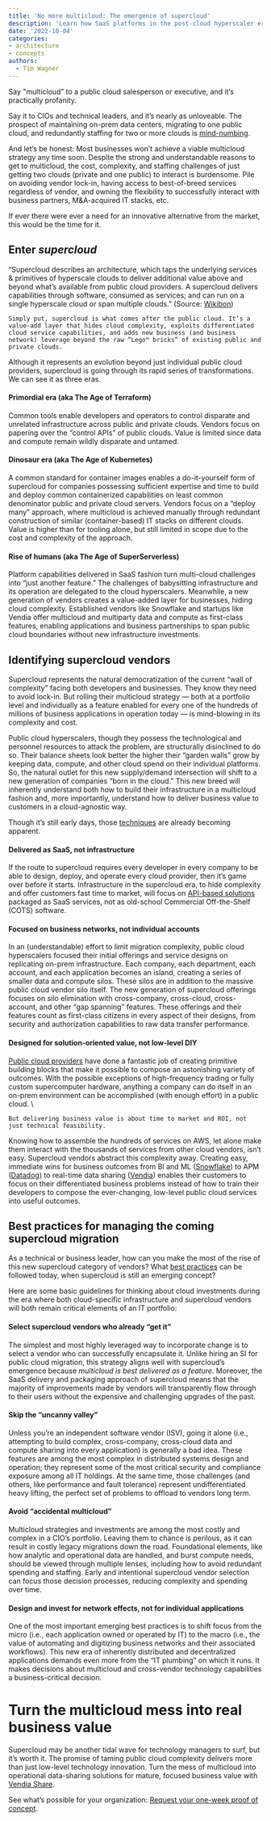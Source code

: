 ```yaml
---
title: 'No more multicloud: The emergence of supercloud'
description: 'Learn how SaaS platforms in the post-cloud hyperscaler era are turning the multicloud mess into today’s biggest opportunity.'
date: '2022-10-04'
categories:
- architecture
- concepts
authors:
  - Tim Wagner
---
```


Say "multicloud” to a public cloud salesperson or executive, and it’s practically profanity.

Say it to CIOs and technical leaders, and it’s nearly as unloveable. The prospect of maintaining on-prem data centers, migrating to one public cloud, and redundantly staffing for two or more clouds is [mind-numbing](https://www.vendia.net/blog/data-sharing-obstacles). 

And let’s be honest: Most businesses won’t achieve a viable multicloud strategy any time soon. Despite the strong and understandable reasons to get to multicloud, the cost, complexity, and staffing challenges of just getting two clouds (private and one public) to interact is burdensome. Pile on avoiding vendor lock-in, having access to best-of-breed services regardless of vendor, and owning the flexibility to successfully interact with business partners, M&A-acquired IT stacks, etc. 

If ever there were ever a need for an innovative alternative from the market, this would be the time for it.


## Enter _supercloud_

“Supercloud describes an architecture, which taps the underlying services & primitives of hyperscale clouds to deliver additional value above and beyond what’s available from public cloud providers. A supercloud delivers capabilities through software, consumed as services; and can run on a single hyperscale cloud or span multiple clouds.” (Source: [Wikibon](https://wikibon.com/breaking-analysis-rise-supercloud/))


    Simply put, supercloud is what comes after the public cloud. It’s a value-add layer that hides cloud complexity, exploits differentiated cloud service capabilities, and adds new business (and business network) leverage beyond the raw “Lego™ bricks” of existing public and private clouds.

Although it represents an evolution beyond just individual public cloud providers, supercloud is going through its rapid series of transformations. We can see it as three eras.


#### Primordial era (aka The Age of Terraform)

Common tools enable developers and operators to control disparate and unrelated infrastructure across public and private clouds. Vendors focus on papering over the “control APIs” of public clouds. Value is limited since data and compute remain wildly disparate and untamed.


#### Dinosaur era (aka The Age of Kubernetes)

A common standard for container images enables a do-it-yourself form of supercloud for companies possessing sufficient expertise and time to build and deploy common containerized capabilities on least common denominator public and private cloud servers. Vendors focus on a “deploy many” approach, where multicloud is achieved manually through redundant construction of similar (container-based) IT stacks on different clouds. Value is higher than for tooling alone, but still limited in scope due to the cost and complexity of the approach.


#### Rise of humans (aka The Age of SuperServerless)

Platform capabilities delivered in SaaS fashion turn multi-cloud challenges into “just another feature.” The challenges of babysitting infrastructure and its operation are delegated to the cloud hyperscalers. Meanwhile, a new generation of vendors creates a value-added layer for businesses, hiding cloud complexity. Established vendors like Snowflake and startups like Vendia offer multicloud and multiparty data and compute as first-class features, enabling applications and business partnerships to span public cloud boundaries without new infrastructure investments.


## Identifying supercloud vendors

Supercloud represents the natural democratization of the current “wall of complexity” facing both developers and businesses. They know they need to avoid lock-in. But rolling their multicloud strategy — both at a portfolio level and individually as a feature enabled for every one of the hundreds of millions of business applications in operation today — is mind-blowing in its complexity and cost.

Public cloud hyperscalers, though they possess the technological and personnel resources to attack the problem, are structurally disinclined to do so. Their balance sheets look better the higher their “garden walls” grow by keeping data, compute, and other cloud spend on their individual platforms. So, the natural outlet for this new supply/demand intersection will shift to a new generation of companies “born in the cloud.” This new breed will inherently understand both how to build their infrastructure in a multicloud fashion and, more importantly, understand how to deliver business value to customers in a cloud-agnostic way. 

Though it’s still early days, those [techniques](https://www.vendia.net/blog/real-time-everything) are already becoming apparent.


#### Delivered as SaaS, not infrastructure

If the route to supercloud requires every developer in every company to be able to design, deploy, and operate every cloud provider, then it’s game over before it starts. Infrastructure in the supercloud era, to hide complexity and offer customers fast time to market, will focus on [API-based solutions](https://www.vendia.net/blog/api-design-best-practices) packaged as SaaS services, not as old-school Commercial Off-the-Shelf (COTS) software.


#### Focused on business networks, not individual accounts

In an (understandable) effort to limit migration complexity, public cloud hyperscalers focused their initial offerings and service designs on replicating on-prem infrastructure. Each company, each department, each account, and each application becomes an island, creating a series of smaller data and compute silos. These silos are in addition to the massive public cloud vendor silo itself. The new generation of supercloud offerings focuses on silo elimination with cross-company, cross-cloud, cross-account, and other “gap spanning” features. These offerings and their features count as first-class citizens in every aspect of their designs, from security and authorization capabilities to raw data transfer performance.


#### Designed for solution-oriented value, not low-level DIY

[Public cloud providers](https://www.vendia.net/blog/public-cloud-file-sharing) have done a fantastic job of creating primitive building blocks that make it possible to compose an astonishing variety of outcomes. With the possible exceptions of high-frequency trading or fully custom supercomputer hardware, anything a company can do itself in an on-prem environment can be accomplished (with enough effort) in a public cloud.  \

    But delivering business value is about time to market and ROI, not just technical feasibility. 

Knowing how to assemble the hundreds of services on AWS, let alone make them interact with the thousands of services from other cloud vendors, isn’t easy. Supercloud vendors abstract this complexity away. Creating easy, immediate wins for business outcomes from BI and ML ([Snowflake](https://www.snowflake.com/en/)) to APM ([Datadog)](https://www.datadoghq.com/) to real-time data sharing ([Vendia](https://www.vendia.net/)) enables their customers to focus on their differentiated business problems instead of how to train their developers to compose the ever-changing, low-level public cloud services into useful outcomes.


## Best practices for managing the coming supercloud migration

As a technical or business leader, how can you make the most of the rise of this new supercloud category of vendors? What [best practices](https://www.vendia.net/blog/venn-diagramming-vendia-share) can be followed today, when supercloud is still an emerging concept? 

Here are some basic guidelines for thinking about cloud investments during the era where both cloud-specific infrastructure and supercloud vendors will both remain critical elements of an IT portfolio:


#### **Select supercloud vendors who already “get it”**

The simplest and most highly leveraged way to incorporate change is to select a vendor who can successfully encapsulate it. Unlike hiring an SI for public cloud migration, this strategy aligns well with supercloud’s emergence because _multicloud is best delivered as a feature_. Moreover, the SaaS delivery and packaging approach of supercloud means that the majority of improvements made by vendors will transparently flow through to their users without the expensive and challenging upgrades of the past.


#### Skip the “uncanny valley”

Unless you’re an independent software vendor (ISV), going it alone (i.e., attempting to build complex, cross-company, cross-cloud data and compute sharing into every application) is generally a bad idea. These features are among the most complex in distributed systems design and operation; they represent some of the most critical security and compliance exposure among all IT holdings. At the same time, those challenges (and others, like performance and fault tolerance) represent undifferentiated heavy lifting, the perfect set of problems to offload to vendors long term.


#### Avoid “accidental multicloud”

Multicloud strategies and investments are among the most costly and complex in a CIO’s portfolio. Leaving them to chance is perilous, as it can result in costly legacy migrations down the road. Foundational elements, like how analytic and operational data are handled, and burst compute needs, should be viewed through multiple lenses, including how to avoid redundant spending and staffing. Early and intentional supercloud vendor selection can focus those decision processes, reducing complexity and spending over time.


#### Design and invest for network effects, not for individual applications

One of the most important emerging best practices is to shift focus from the micro (i.e., each application owned or operated by IT) to the macro (i.e., the value of automating and digitizing business networks and their associated workflows).  This new era of inherently distributed and decentralized applications demands even more from the “IT plumbing” on which it runs. It makes decisions about multicloud and cross-vendor technology capabilities a business-critical decision. 


# Turn the multicloud mess into real business value

Supercloud may be another tidal wave for technology managers to surf, but it’s worth it. The promise of taming public cloud complexity delivers more than just low-level technology innovation. Turn the mess of multicloud into operational data-sharing solutions for mature, focused business value with [Vendia Share](https://vendia.com/product). 

See what’s possible for your organization: [Request your one-week proof of concept](https://vendia.com/poc).
